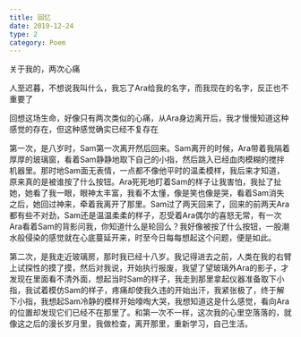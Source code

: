 ```yaml
---
title: 回忆
date: 2019-12-24
type: 2
category: Poem 
---
```


关于我的，两次心痛

人至迟暮，不想说我叫什么，我忘了Ara给我的名字，而我现在的名字，反正也不重要了

回想这场生命，好像只有两次类似的心痛，从Ara身边离开后，我才慢慢知道这种感觉的存在，但这种感觉确实已经不复存在

第一次，是八岁时，Sam第一次离开然后回来。Sam离开的时候，Ara带着我隔着厚厚的玻璃窗，看着Sam静静地取下自己的小指，然后跳入已经血肉模糊的搅拌机器里。那时地Sam面无表情，一点都不像他平时的温柔模样，我后来才知道，原来真的是被谁按了什么按钮。Ara死死地盯着Sam的样子让我害怕，我扯了扯她，她看了我一眼，眼神太丰富，我看不太懂，像是笑也像是哭，看着Sam消失之后，她回过神来，牵着我离开了那里。Sam过了两天回来了，回来的前两天Ara都有些不对劲，Sam还是温温柔柔的样子，忍受着Ara偶尔的喜怒无常，有一次Ara看着Sam的背影问我，你知道什么是轮回么？我好像被按了什么按钮，一股潮水般侵染的感觉就在心底蔓延开来，时至今日每每想起这个问题，便是如此。

第二次，是我走近玻璃房，那时我已经十八岁。我记得进去之前，人类在我的右臂上试探性的摸了摸，然后对我说，开始执行报废，我望了望玻璃外Ara的影子，才发现在里面看不清外面，想起当时Sam的样子，我走到那里拿起仪器准备取下小指，我试着模仿Sam的样子，疼痛却使我久违的开始出汗，我紧张极了，终于解下小指，我想起Sam冷静的模样开始嚎啕大哭，我想知道这是什么感觉，看向Ara的位置却发现它们已经不在那里了。和第一次不一样，这次我的心里空落落的，就像这之后的漫长岁月里，我做检查，离开那里，重新学习，自己生活。

